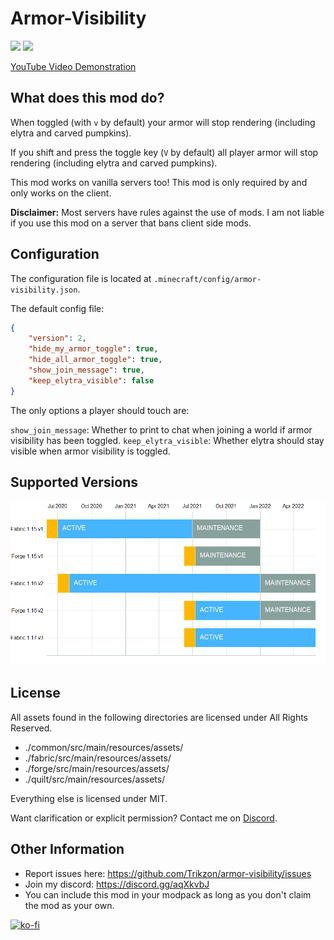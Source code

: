 # Armor-Visibility
[![](http://cf.way2muchnoise.eu/full_387962_Downloads.svg)](https://www.curseforge.com/minecraft/mc-mods/armor-visibility) [![](http://cf.way2muchnoise.eu/versions/387962.svg)](https://www.curseforge.com/minecraft/mc-mods/armor-visibility)

[YouTube Video Demonstration](https://youtu.be/y9PXSRNULdw)

## What does this mod do?

When toggled (with `v` by default) your armor will stop rendering (including elytra and carved pumpkins).

If you shift and press the toggle key (`V` by default) all player armor will stop rendering (including elytra and carved pumpkins).

This mod works on vanilla servers too! This mod is only required by and only works on the client.

**Disclaimer:** Most servers have rules against the use of mods. I am not liable if you use this mod on a server that bans client side mods.

## Configuration

The configuration file is located at `.minecraft/config/armor-visibility.json`.

The default config file:
```json
{
    "version": 2,
    "hide_my_armor_toggle": true,
    "hide_all_armor_toggle": true,
    "show_join_message": true,
    "keep_elytra_visible": false
}
```

The only options a player should touch are:

`show_join_message`: Whether to print to chat when joining a world if armor visibility has been toggled.
`keep_elytra_visible`: Whether elytra should stay visible when armor visibility is toggled.

## Supported Versions

![](https://raw.githubusercontent.com/Trikzon/lts-schedule/master/out/armor-visibility.png)

## License

All assets found in the following directories are licensed under All Rights Reserved.
- ./common/src/main/resources/assets/
- ./fabric/src/main/resources/assets/
- ./forge/src/main/resources/assets/
- ./quilt/src/main/resources/assets/

Everything else is licensed under MIT.

Want clarification or explicit permission? Contact me on [Discord](https://discord.gg/aqXkvbJ).

## Other Information

- Report issues here: https://github.com/Trikzon/armor-visibility/issues
- Join my discord: https://discord.gg/aqXkvbJ
- You can include this mod in your modpack as long as you don't claim the mod as your own.

[![ko-fi](https://ko-fi.com/img/githubbutton_sm.svg)](https://ko-fi.com/X7X8D56YI)
